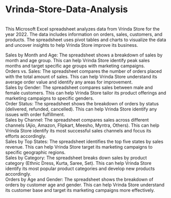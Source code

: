 # Vrinda-Store-Data-Analysis
<br>
This Microsoft Excel spreadsheet analyzes data from Vrinda Store for the year 2022. The data includes information on orders, sales, customers, and products. The spreadsheet uses pivot tables and charts to visualize the data and uncover insights to help Vrinda Store improve its business.
<br>

Sales by Month and Age: The spreadsheet shows a breakdown of sales by month and age group. This can help Vrinda Store identify peak sales months and target specific age groups with marketing campaigns.
<br>
Orders vs. Sales: The spreadsheet compares the number of orders placed with the total amount of sales. This can help Vrinda Store understand its average order value and identify any areas for improvement.
<br>
Sales by Gender: The spreadsheet compares sales between male and female customers. This can help Vrinda Store tailor its product offerings and marketing campaigns to specific genders.
<br>
Order Status: The spreadsheet shows the breakdown of orders by status (delivered, refunded, cancelled). This can help Vrinda Store identify any issues with order fulfillment.
<br>
Sales by Channel: The spreadsheet compares sales across different channels (Ajio, Amazon, Flipkart, Meesho, Myntra, Others). This can help Vrinda Store identify its most successful sales channels and focus its efforts accordingly.
<br>
Sales by Top States: The spreadsheet identifies the top five states by sales revenue. This can help Vrinda Store target its marketing campaigns to specific geographic regions.
<br>
Sales by Category: The spreadsheet breaks down sales by product category (Ethnic Dress, Kurta, Saree, Set). This can help Vrinda Store identify its most popular product categories and develop new products accordingly.
<br>
Orders by Age and Gender: The spreadsheet shows the breakdown of orders by customer age and gender. This can help Vrinda Store understand its customer base and target its marketing campaigns more effectively.
